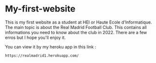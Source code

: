 # My-first-website
This is my first website as a student at HEI or Haute Ecole d'Informatique. 
The main topic is about the Real Madrid Football Club.
  This contains all informations you need to know about the club in 2022.
There are a few erros but I hope you'll enjoy it.
 
You can view it by my heroku app in this link :
```sh
https://realmadrid1.herokuapp.com/
```
